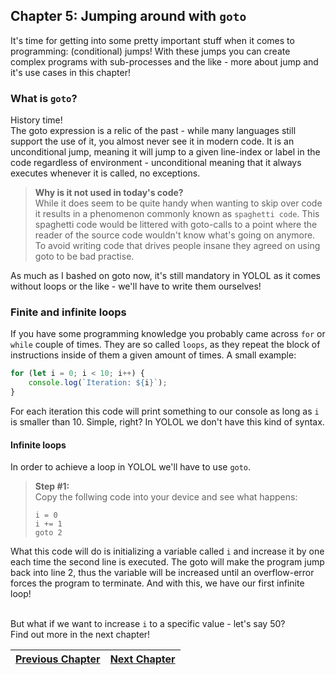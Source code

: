 ## Chapter 5: Jumping around with `goto`

It's time for getting into some pretty important stuff when it comes to programming:
(conditional) jumps! With these jumps you can create complex programs with sub-processes
and the like - more about jump and it's use cases in this chapter!

### What is `goto`?

History time!<br>
The goto expression is a relic of the past - while many languages still support the use
of it, you almost never see it in modern code. It is an unconditional jump, meaning
it will jump to a given line-index or label in the code regardless of environment - 
unconditional meaning that it always executes whenever it is called, no exceptions.

>**Why is it not used in today's code?**<br>
>While it does seem to be quite handy when wanting to skip over code it results in a
>phenomenon commonly known as `spaghetti code`. This spaghetti code would be littered
>with goto-calls to a point where the reader of the source code wouldn't know what's
>going on anymore. To avoid writing code that drives people insane they agreed on
>using goto to be bad practise.

As much as I bashed on goto now, it's still mandatory in YOLOL as it comes without
loops or the like - we'll have to write them ourselves!

### Finite and infinite loops

If you have some programming knowledge you probably came across `for` or `while` couple
of times. They are so called `loops`, as they repeat the block of instructions inside
of them a given amount of times. A small example:<br>

```js
for (let i = 0; i < 10; i++) {
    console.log(`Iteration: ${i}`);
}
```

For each iteration this code will print something to our console as long as `i` is smaller
than 10. Simple, right? In YOLOL we don't have this kind of syntax.

#### Infinite loops

In order to achieve a loop in YOLOL we'll have to use `goto`. 

>**Step #1:**<br>
>Copy the follwing code into your device and see what happens:
>```
>i = 0
>i += 1
>goto 2
>```

What this code will do is initializing a variable called `i` and increase it by one each
time the second line is executed. The goto will make the program jump back into line 2, 
thus the variable will be increased until an overflow-error forces the program to
terminate. And with this, we have our first infinite loop!<br><br>

But what if we want to increase `i` to a specific value - let's say 50?<br>
Find out more in the next chapter!

|[Previous Chapter](c4.md)|[Next Chapter](c6.md)|
|:-:|:-:|
